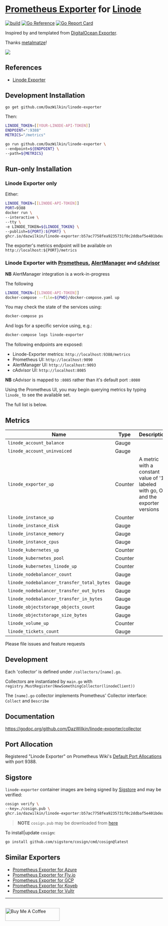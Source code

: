 # [Prometheus Exporter](https://prometheus.io/docs/instrumenting/exporters/) for [Linode](https://www.linode.com)

[![build](https://github.com/DazWilkin/linode-exporter/actions/workflows/build.yml/badge.svg)](https://github.com/DazWilkin/linode-exporter/actions/workflows/build.yml)
[![Go Reference](https://pkg.go.dev/badge/github.com/DazWilkin/linode-exporter.svg)](https://pkg.go.dev/github.com/DazWilkin/linode-exporter)
[![Go Report Card](https://goreportcard.com/badge/github.com/DazWilkin/linode-exporter)](https://goreportcard.com/report/github.com/DazWilkin/linode-exporter)

Inspired by and templated from [DigitalOcean Exporter](https://github.com/metalmatze/digitalocean_exporter).

Thanks [metalmatze](https://github.com/metalmatze)!

![](images/linode_instance_count.png)

## References

+ [Linode Exporter](https://pretired.dazwilkin.com/posts/191218/)

## Development Installation

```bash
go get github.com/DazWilkin/linode-exporter
```
Then:
```bash
LINODE_TOKEN=[[YOUR-LINODE-API-TOKEN]]
ENDPOINT=":9388"
METRICS="/metrics"

go run github.com/DazWilkin/linode-exporter \
--endpoint=${ENDPOINT} \
--path=${METRICS}
```

## Run-only Installation

### Linode Exporter only

Either:
```bash
LINODE_TOKEN=[[LINODE-API-TOKEN]]
PORT=9388
docker run \
--interactive \
--tty \
-e LINODE_TOKEN=${LINODE_TOKEN} \
--publish=${PORT}:${PORT} \
ghcr.io/dazwilkin/linode-exporter:b57ac7758fea9235731f0c2ddbaf5e401bdea95b
```

The exporter's metrics endpoint will be available on `http://localhost:${PORT}/metrics`

### Linode Exporter with [Prometheus](https://prometheus.io), [AlertManager](https://prometheus.io/docs/alerting/alertmanager/) and [cAdvisor](https://github.com/google/cadvisor)

**NB** AlertManager integration is a work-in-progress

The following
```bash
LINODE_TOKEN=[[LINODE-API-TOKEN]]
docker-compose --file=${PWD}/docker-compose.yaml up
```
You may check the state of the services using:
```bash
docker-compose ps
```
And logs for a specific service using, e.g.:
```bash
docker-compose logs linode-exporter
```
The following endpoints are exposed:
+ Linode-Exporter metrics: `http://localhost:9388/metrics`
+ Prometheus UI: `http://localhost:9090`
+ AlertManager UI: `http://localhost:9093`
+ cAdvisor UI: `http://localhost:8085`

**NB** cAdvisor is mapped to `:8085` rather than it's default port `:8080`

Using the Prometheus UI, you may begin querying metrics by typing `linode_` to see the available set.

The full list is below.

## Metrics

| Name                                         | Type    | Description
| ----                                         | ----    | -----------
| `linode_account_balance`                     | Gauge   |
| `linode_account_uninvoiced`                  | Gauge   |
| `linode_exporter_up`                         | Counter | A metric with a constant value of '1' labeled with go, OS and the exporter versions
| `linode_instance_up`                         | Counter |
| `linode_instance_disk`                       | Gauge   |
| `linode_instance_memory`                     | Gauge   |
| `linode_instance_cpus`                       | Gauge   |
| `linode_kubernetes_up`                       | Counter |
| `linode_kubernetes_pool`                     | Counter |
| `linode_kubernetes_linode_up`                | Counter |
| `linode_nodebalancer_count`                  | Gauge   |
| `linode_nodebalancer_transfer_total_bytes`   | Gauge   |
| `linode_nodebalancer_transfer_out_bytes`     | Gauge   |
| `linode_nodebalancer_transfer_in_bytes`      | Gauge   |
| `linode_objectstorage_objects_count`         | Gauge   |
| `linode_objectstorage_size_bytes`            | Gauge   |
| `linode_volume_up`                           | Counter |
| `linode_tickets_count`                       | Gauge   |

Please file issues and feature requests

## Development

Each 'collector' is defined under `/collectors/[name].go`.

Collectors are instantiated by `main.go` with `registry.MustRegister(NewSomethingCollector(linodeClient))`

The `[name].go` collector implements Prometheus' Collector interface: `Collect` and `Describe`

## Documentation

https://godoc.org/github.com/DazWilkin/linode-exporter/collector

## Port Allocation

Registered "Linode Exporter" on Prometheus Wiki's [Default Port Allocations](https://github.com/prometheus/prometheus/wiki/Default-port-allocations#exporters-starting-at-9100) with port 9388.

## Sigstore

`linode-exporter` container images are being signed by [Sigstore](https://www.sigstore.dev/) and may be verified:

```bash
cosign verify \
--key=./cosign.pub \
ghcr.io/dazwilkin/linode-exporter:b57ac7758fea9235731f0c2ddbaf5e401bdea95b
```

> **NOTE** `cosign.pub` may be downloaded from [here](./cosign.pub)

To install|update `cosign`:
```bash
go install github.com/sigstore/cosign/cmd/cosign@latest
```

## Similar Exporters

+ [Prometheus Exporter for Azure](https://github.com/DazWilkin/azure-exporter)
+ [Prometheus Exporter for Fly.io](https://github.com/DazWilkin/fly-exporter)
+ [Prometheus Exporter for GCP](https://github.com/DazWilkin/gcp-exporter)
+ [Prometheus Exporter for Koyeb](https://github.com/DazWilkin/koyeb-exporter)
+ [Prometheus Exporter for Vultr](https://github.com/DazWilkin/vultr-exporter)

<hr/>
<br/>
<a href="https://www.buymeacoffee.com/dazwilkin" target="_blank"><img src="https://cdn.buymeacoffee.com/buttons/default-orange.png" alt="Buy Me A Coffee" height="41" width="174"></a>
